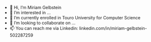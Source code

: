 - 👋 Hi, I’m Miriam Gelbstein
- 👀 I’m interested in ...
- 🌱 I’m currently enrolled in Touro University for Computer Science
- 💞️ I’m looking to collaborate on ...
- 📫 You can reach me via Linkedin: linkedin.com/in/miriam-gelbstein-502287259 

<!---
Mgelbstein/Mgelbstein is a ✨ special ✨ repository because its `README.md` (this file) appears on your GitHub profile.
You can click the Preview link to take a look at your changes.
--->

